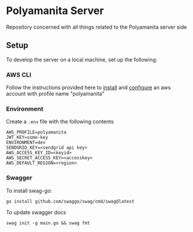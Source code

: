 # Polyamanita Server

Repository concerned with all things related to the Polyamanita server side

## Setup

To develop the server on a local machine, set up the following:

### AWS CLI

Follow the instructions provided here to [install](https://docs.aws.amazon.com/cli/latest/userguide/getting-started-install.html) and [configure](https://docs.aws.amazon.com/cli/latest/userguide/cli-configure-profiles.html) an aws account with profile name "polyamanita"

### Environment

Create a `.env` file with the following contents

```env
AWS_PROFILE=polyamanita
JWT_KEY=some-key
ENVIRONMENT=dev
SENDGRID_KEY=<sendgrid api key>
AWS_ACCESS_KEY_ID=<keyid>
AWS_SECRET_ACCESS_KEY=<accesskey>
AWS_DEFAULT_REGION=<region>
```

### Swagger

To install swag-go:

`go install github.com/swaggo/swag/cmd/swag@latest`

To update swagger docs

`swag init -g main.go && swag fmt`
